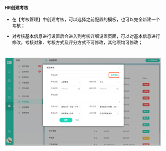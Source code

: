 #### HR创建考核

* 在【考核管理】中创建考核，可以选择之前配置的模板，也可以完全新建一个考核；


* 对考核基本信息进行设置后会进入到考核详细设置页面，可以对基本信息进行修改，考核对象、考核方式及评分方式不可修改，其他项均可修改；

# ![](/assets/HR创建考核.png)
